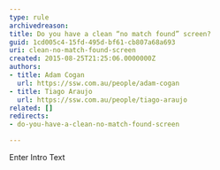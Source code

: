 ```yaml
---
type: rule
archivedreason: 
title: Do you have a clean “no match found” screen?
guid: 1cd005c4-15fd-495d-bf61-cb807a68a693
uri: clean-no-match-found-screen
created: 2015-08-25T21:25:06.0000000Z
authors:
- title: Adam Cogan
  url: https://ssw.com.au/people/adam-cogan
- title: Tiago Araujo
  url: https://ssw.com.au/people/tiago-araujo
related: []
redirects:
- do-you-have-a-clean-no-match-found-screen

---
```



Enter Intro Text
<br><excerpt class='endintro'></excerpt><br>



